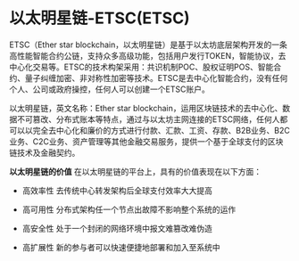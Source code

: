 # 

# 以太明星链-ETSC(ETSC)

ETSC（Ether star blockchain，以太明星链）是基于以太坊底层架构开发的一条高性能智能合约公链，支持众多高级功能，包括用户发行TOKEN，智能协议，去中心化交易等。ETSC的技术构架采用：共识机制POC、股权证明POS、智能合约、量子纠缠加密、非对称性加密等技术。ETSC是去中心化智能合约，没有任何个人、公司或政府操控，任何人可以创建一个ETSC账户。

以太明星链，英文名称：Ether star blockchain，运用区块链技术的去中心化、数据不可篡改、分布式账本等特点，通过与以太坊主网连接的ETSC网络，任何人都可以以完全去中心化和廉价的方式进行付款、汇款、工资、存款、B2B业务、B2C业务、C2C业务、资产管理等其他金融交易服务，提供一个基于全球支付的区块链技术及金融契约。

**以太明星链的价值**
在以太明星链的平台上，具有的价值表现在以下方面：

- 高效率性 
去传统中心转发架构后全球支付效率大大提高

- 高可用性
分布式架构任一个节点出故障不影响整个系统的运作

- 高安全性
处于一个封闭的网络环境中报文难篡改难伪造

- 高扩展性
新的参与者可以快速便捷地部署和加入至系统中



